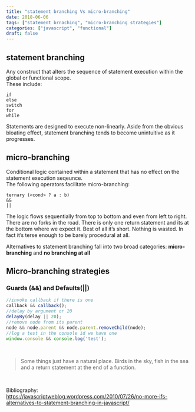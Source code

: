 ```yaml
---
title: "statement branching Vs micro-branching"
date: 2018-06-06
tags: ["statement brnaching", "micro-branching strategies"]
categories: ["javascript", "functional"]
draft: false
---
```



## statement branching
Any construct that alters the sequence of statement execution within the global or functional scope. <br>
These include:<br>
```
if
else
switch 
for
while
```
Statements are designed to execute non-linearly. Aside from the obvious bloating effect, statement branching tends to become unintuitive as it progresses. 
    
## micro-branching 
Conditional logic contained within a statement that has no effect on the statement execution seqeunce.<br>
 The following operators facilitate micro-branching: <br>
 ```
 ternary (<cond> ? a : b)
 &&
 ||
 ```
The logic flows sequentially from top to bottom and even from left to right. There are no forks in the road. There is only one return statement and its at the bottom where we expect it. Best of all it’s short. Nothing is wasted. In fact it’s terse enough to be barely procedural at all.


Alternatives to statement branching fall into two broad categories: **micro-branching** and **no branching at all**

## Micro-branching strategies

### Guards (&&) and Defaults(||)
```javascript
//invoke callback if there is one
callback && callback();
//delay by argument or 20
delayBy(delay || 20);
//remove node from its parent
node && node.parent && node.parent.removeChild(node);
//log a test in the console id we have one
window.console && console.log('test');
```

<br>

<blockquote> Some things just have a natural place. Birds in the sky, fish in the sea and a return statement at the end of a function.</blockquote> 

<br>

Bibliography:<br>
https://javascriptweblog.wordpress.com/2010/07/26/no-more-ifs-alternatives-to-statement-branching-in-javascript/
